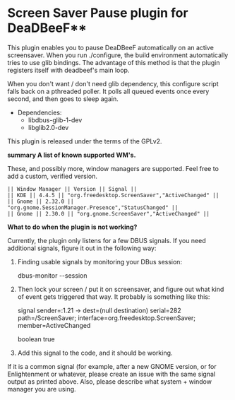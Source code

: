 # Screen Saver Pause plugin for DeaDBeeF**

This plugin enables you to pause DeaDBeeF automatically on 
an active screensaver. When you run ./configure, the build environment 
automatically tries to use glib bindings. The advantage of this method is that
the plugin registers itself with deadbeef's main loop. 

When you don't want / don't need glib dependency, this configure script 
falls back on a pthreaded poller. It polls all queued events once every 
second, and then goes to sleep again. 

 - Dependencies:
    - libdbus-glib-1-dev
    - libglib2.0-dev

This plugin is released under the terms of the GPLv2. 

**summary A list of known supported WM's.**

These, and possibly more, window managers are supported. Feel free to add a custom, verified version. 

    || Window Manager || Version || Signal ||
    || KDE || 4.4.5 || "org.freedesktop.ScreenSaver","ActiveChanged" ||
    || Gnome || 2.32.0 || "org.gnome.SessionManager.Presence","StatusChanged" ||
    || Gnome || 2.30.0 || "org.gnome.ScreenSaver","ActiveChanged" ||

**What to do when the plugin is not working?**

Currently, the plugin only listens for a few DBUS signals. If you need additional signals, figure it out in the following way:

 1. Finding usable signals by monitoring your DBus session:

    dbus-monitor --session

 2. Then lock your screen / put it on screensaver, and figure out what kind of event gets triggered that way. It probably is something like this:

    signal sender=:1.21 -> dest=(null destination) serial=282 path=/ScreenSaver; interface=org.freedesktop.ScreenSaver; member=ActiveChanged
    
    boolean true

 3. Add this signal to the code, and it should be working. 

If it is a common signal (for example, after a new GNOME version, or for Enlightenment or whatever, please create an issue with the same signal output as printed above. 
Also, please describe what system + window manager you are using.
